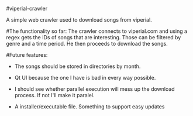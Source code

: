 #viperial-crawler


A simple web crawler used to download songs from viperial.

#The functionality so far:
The crawler connects to viperial.com and using a regex gets the IDs of songs that are interesting.
Those can be filtered by genre and a time period. He then proceeds to download the songs.

#Future features:
* The songs should be stored in directories by month.

* Qt UI because the one I have is bad in every way possible.

* I should see whether parallel execution will mess up the download process. If not I'll make it paralel.

* A installer/executable file. Something to support easy updates
